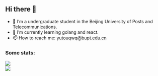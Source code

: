 ## Hi there 👋

- 🔭 I’m a undergraduate student in the Beijing University of Posts and Telecommunications.
- 🌱 I’m currently learning golang and react.
- 📫 How to reach me: [yutouqwq@bupt.edu.cn](mailto:yutouqwq@bupt.edu.cn)

### Some stats:

<a href="https://github.com/yutouqwq/yutouqwq">
  <img align="center" src="https://github-readme-stats.vercel.app/api/top-langs/?username=yutouqwq&layout=compact&langs_count=6&card_width=495" />
  </br>
  <img align="center" src="https://github-readme-stats.vercel.app/api/wakatime?username=yutouqwq&layout=compact" />
  </br>
</a>
